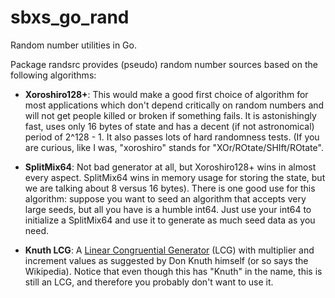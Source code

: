 # sbxs_go_rand

Random number utilities in Go.

Package randsrc provides (pseudo) random number sources based on the following
algorithms:

- **Xoroshiro128+**: This would make a good first choice of algorithm for most
  applications which don't depend critically on random numbers and will not get
  people killed or broken if something fails. It is astonishingly fast, uses
  only 16 bytes of state and has a decent (if not astronomical) period of
  2^128 - 1. It also passes lots of hard randomness tests. (If you are curious,
  like I was, "xoroshiro" stands for "XOr/ROtate/SHIft/ROtate".

- **SplitMix64**: Not bad generator at all, but Xoroshiro128+ wins in almost
  every aspect. SplitMix64 wins in memory usage for storing the state, but we
  are talking about 8 versus 16 bytes). There is one good use for this
  algorithm: suppose you want to seed an algorithm that accepts very large
  seeds, but all you have is a humble int64. Just use your int64 to initialize
  a SplitMix64 and use it to generate as much seed data as you need.

- **Knuth LCG**: A [Linear Congruential
  Generator](https://en.wikipedia.org/wiki/Linear_congruential_generator) (LCG)
  with multiplier and increment values as suggested by Don
  Knuth himself (or so says the Wikipedia). Notice that even though this has
  "Knuth" in the name, this is still an LCG, and therefore you probably don't
  want to use it.
